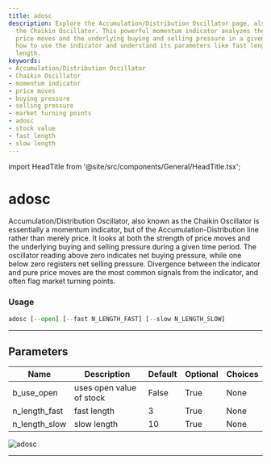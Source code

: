 ```yaml
---
title: adosc
description: Explore the Accumulation/Distribution Oscillator page, also known as
  the Chaikin Oscillator. This powerful momentum indicator analyzes the strength of
  price moves and the underlying buying and selling pressure in a given period. Learn
  how to use the indicator and understand its parameters like fast length and slow
  length.
keywords:
- Accumulation/Distribution Oscillator
- Chaikin Oscillator
- momentum indicator
- price moves
- buying pressure
- selling pressure
- market turning points
- adosc
- stock value
- fast length
- slow length
---
```


import HeadTitle from '@site/src/components/General/HeadTitle.tsx';

<HeadTitle title="adosc - Ta - Etf - Reference | OpenBB Terminal Docs" />

# adosc

Accumulation/Distribution Oscillator, also known as the Chaikin Oscillator is essentially a momentum indicator, but of the Accumulation-Distribution line rather than merely price. It looks at both the strength of price moves and the underlying buying and selling pressure during a given time period. The oscillator reading above zero indicates net buying pressure, while one below zero registers net selling pressure. Divergence between the indicator and pure price moves are the most common signals from the indicator, and often flag market turning points.

### Usage

```python
adosc [--open] [--fast N_LENGTH_FAST] [--slow N_LENGTH_SLOW]
```

---

## Parameters

| Name | Description | Default | Optional | Choices |
| ---- | ----------- | ------- | -------- | ------- |
| b_use_open | uses open value of stock | False | True | None |
| n_length_fast | fast length | 3 | True | None |
| n_length_slow | slow length | 10 | True | None |

![adosc](https://user-images.githubusercontent.com/46355364/154309482-31c027ab-e80f-4145-9c63-392a74cf69c7.png)

---
